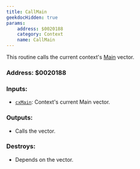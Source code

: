 ```yaml
---
title: CallMain
geekdocHidden: true
params:
    address: $0020188
    category: Context
    name: CallMain
---
```


This routine calls the current context's [Main](../../../memory/all/cxMain) vector.

### Address: $0020188

### Inputs:
* [`cxMain`](../../../memory/all/cxMain): Context's current Main vector.

### Outputs:
* Calls the vector.

### Destroys:
* Depends on the vector.
